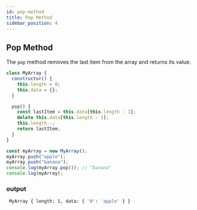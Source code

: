 ```yaml
---
id: pop-method
title: Pop Method
sidebar_position: 4
---
```


## Pop Method

The `pop` method removes the last item from the array and returns its value.

```javascript
class MyArray {
  constructor() {
    this.length = 0;
    this.data = {};
  }

  pop() {
    const lastItem = this.data[this.length - 1];
    delete this.data[this.length - 1];
    this.length--;
    return lastItem;
  }
}

const myArray = new MyArray();
myArray.push("apple");
myArray.push("banana");
console.log(myArray.pop()); // "banana"
console.log(myArray);
```

### output

```bash
 MyArray { length: 1, data: { '0': 'apple' } }
```
